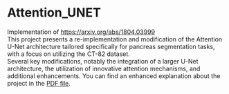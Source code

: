# Attention_UNET
Implementation of https://arxiv.org/abs/1804.03999 <br>
This project presents a re-implementation and modification of the Attention U-Net architecture tailored specifically for pancreas segmentation tasks, with a focus on utilizing the CT-82 dataset.<br>
Several key modifications, notably the integration of a larger U-Net architecture, the utilization of innovative attention mechanisms, and additional enhancements. 
You can find an enhanced explanation about the project in the [PDF file](Attention_UNET_implementation.pdf).

